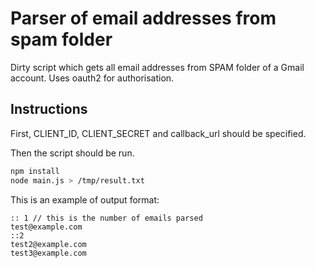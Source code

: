 # Parser of email addresses from spam folder

Dirty script which gets all email addresses from SPAM folder of a Gmail account. Uses oauth2 for authorisation.


## Instructions

First, CLIENT_ID, CLIENT_SECRET and callback_url should be specified.

Then the script should be run.

```bash
npm install
node main.js > /tmp/result.txt
```

This is an example of output format:
```
:: 1 // this is the number of emails parsed
test@example.com
::2
test2@example.com
test3@example.com
```
